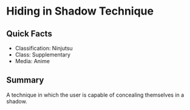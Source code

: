 # Hiding in Shadow Technique

## Quick Facts
- Classification: Ninjutsu
- Class: Supplementary
- Media: Anime

## Summary
A technique in which the user is capable of concealing themselves in a shadow.
